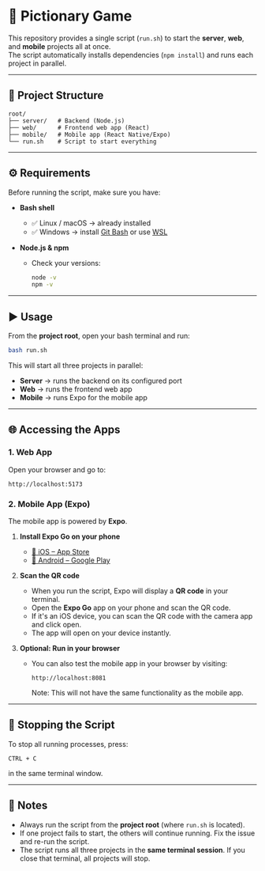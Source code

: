 # 🚀 Pictionary Game

This repository provides a single script (`run.sh`) to start the **server**, **web**, and **mobile** projects all at once.  
The script automatically installs dependencies (`npm install`) and runs each project in parallel.

---

## 📂 Project Structure

```text
root/
├── server/   # Backend (Node.js)
├── web/      # Frontend web app (React)
├── mobile/   # Mobile app (React Native/Expo)
└── run.sh    # Script to start everything
```

---

## ⚙️ Requirements

Before running the script, make sure you have:

- **Bash shell**

  - ✅ Linux / macOS → already installed
  - ✅ Windows → install [Git Bash](https://git-scm.com/downloads) or use [WSL](https://learn.microsoft.com/en-us/windows/wsl/install)

- **Node.js & npm**
  - Check your versions:
    ```bash
    node -v
    npm -v
    ```

---

## ▶️ Usage

From the **project root**, open your bash terminal and run:

```bash
bash run.sh
```

This will start all three projects in parallel:

- **Server** → runs the backend on its configured port
- **Web** → runs the frontend web app
- **Mobile** → runs Expo for the mobile app

---

## 🌐 Accessing the Apps

### 1. Web App

Open your browser and go to:

```
http://localhost:5173
```

### 2. Mobile App (Expo)

The mobile app is powered by **Expo**.

1. **Install Expo Go on your phone**

   - [📱 iOS – App Store](https://apps.apple.com/app/expo-go/id982107779)
   - [📱 Android – Google Play](https://play.google.com/store/apps/details?id=host.exp.exponent)

2. **Scan the QR code**

   - When you run the script, Expo will display a **QR code** in your terminal.
   - Open the **Expo Go** app on your phone and scan the QR code.
   - If it's an iOS device, you can scan the QR code with the camera app and click open.
   - The app will open on your device instantly.

3. **Optional: Run in your browser**
   - You can also test the mobile app in your browser by visiting:
     ```
     http://localhost:8081
     ```
     Note: This will not have the same functionality as the mobile app.

---

## 🛑 Stopping the Script

To stop all running processes, press:

```
CTRL + C
```

in the same terminal window.

---

## 🔧 Notes

- Always run the script from the **project root** (where `run.sh` is located).
- If one project fails to start, the others will continue running. Fix the issue and re-run the script.
- The script runs all three projects in the **same terminal session**. If you close that terminal, all projects will stop.
